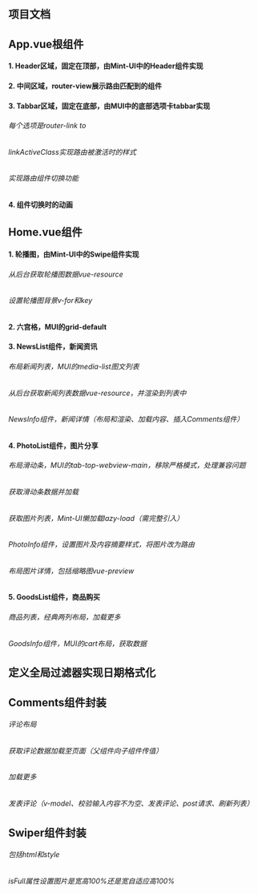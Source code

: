 ## 项目文档

## App.vue根组件
####  1. Header区域，固定在顶部，由Mint-UI中的Header组件实现
####  2. 中间区域，router-view展示路由匹配到的组件
####  3. Tabbar区域，固定在底部，由MUI中的底部选项卡tabbar实现
######   每个选项是router-link to
######   linkActiveClass实现路由被激活时的样式
######   实现路由组件切换功能
####  4. 组件切换时的动画

## Home.vue组件
####  1. 轮播图，由Mint-UI中的Swipe组件实现
######   从后台获取轮播图数据vue-resource
######   设置轮播图背景v-for和key
####  2. 六宫格，MUI的grid-default
####  3. NewsList组件，新闻资讯
######   布局新闻列表，MUI的media-list图文列表
######   从后台获取新闻列表数据vue-resource，并渲染到列表中
######   NewsInfo组件，新闻详情（布局和渲染、加载内容、插入Comments组件）
####  4. PhotoList组件，图片分享
######   布局滑动条，MUI的tab-top-webview-main，移除严格模式，处理兼容问题
######   获取滑动条数据并加载
######   获取图片列表，Mint-UI懒加载lazy-load（需完整引入）
######   PhotoInfo组件，设置图片及内容摘要样式，将图片改为路由
######   布局图片详情，包括缩略图vue-preview
####  5. GoodsList组件，商品购买
######   商品列表，经典两列布局，加载更多
######   GoodsInfo组件，MUI的cart布局，获取数据

## 定义全局过滤器实现日期格式化

## Comments组件封装
###### 评论布局
###### 获取评论数据加载至页面（父组件向子组件传值）
###### 加载更多
###### 发表评论（v-model、校验输入内容不为空、发表评论、post请求、刷新列表）

## Swiper组件封装
###### 包括html和style
###### isFull属性设置图片是宽高100%还是宽自适应高100%